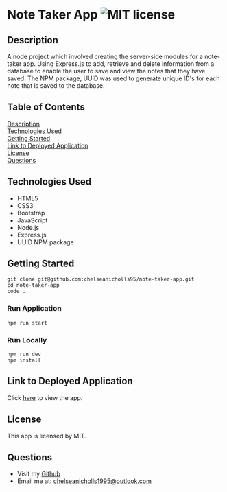 # Note Taker App ![MIT license](https://img.shields.io/badge/license-MIT-green)

## Description

A node project which involved creating the server-side modules for a note-taker app. Using Express.js to add, retrieve and delete information from a database to enable the user to save and view the notes that they have saved. The NPM package, UUID was used to generate unique ID's for each note that is saved to the database.

## Table of Contents

[Description](#description)  
[Technologies Used](#technologies-used)  
[Getting Started](#getting-started)  
[Link to Deployed Application](#link-to-deployed-application)  
[License](#license)  
[Questions](#questions)

## Technologies Used

- HTML5
- CSS3
- Bootstrap
- JavaScript
- Node.js
- Express.js
- UUID NPM package

## Getting Started

```
git clone git@github.com:chelseanicholls95/note-taker-app.git
cd note-taker-app
code .
```

### Run Application

```
npm run start
```

### Run Locally

```
npm run dev
npm install
```

## Link to Deployed Application

Click [here](https://quiet-thicket-51765.herokuapp.com/) to view the app.

## License

This app is licensed by MIT.

## Questions

- Visit my [Github](https://github.com/chelseanicholls95)
- Email me at: chelseanicholls1995@outlook.com
